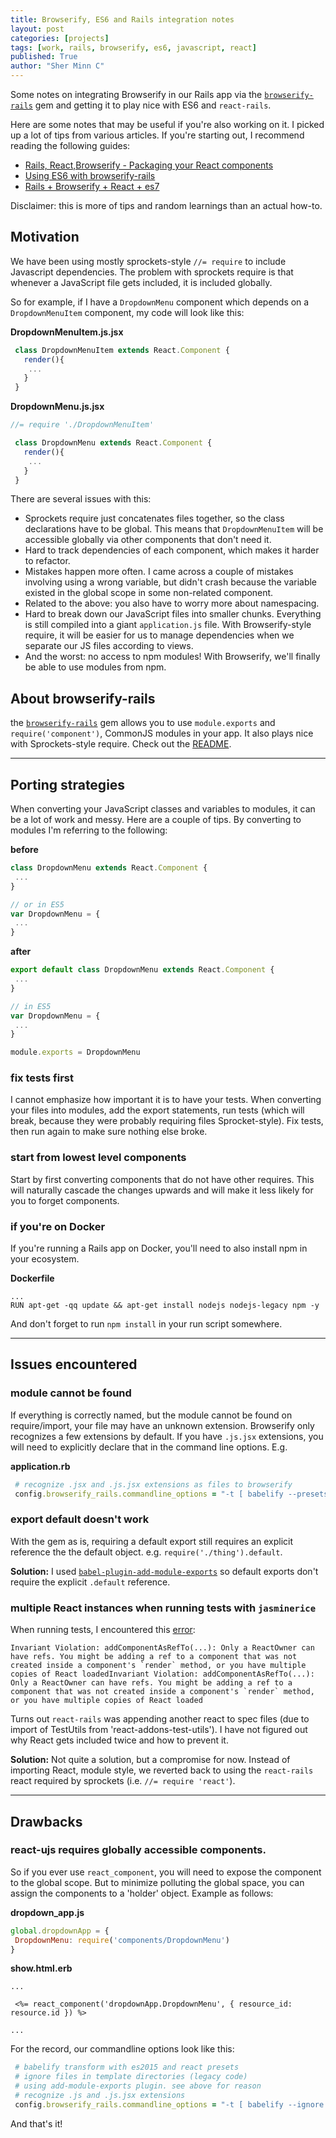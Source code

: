 ```yaml
---
title: Browserify, ES6 and Rails integration notes
layout: post
categories: [projects]
tags: [work, rails, browserify, es6, javascript, react]
published: True
author: "Sher Minn C"
---
```


Some notes on integrating Browserify in our Rails app via the [`browserify-rails`](https://github.com/browserify-rails/browserify-rails) gem and getting it to play nice with ES6 and `react-rails`.

Here are some notes that may be useful if you're also working on it. I picked up a lot of tips from various articles. If you're starting out, I recommend reading the following guides:

* [Rails, React,Browserify - Packaging your React components](https://medium.com/technically-speaking/rails-react-browserify-e315001d5974#.h5o9rs90c)
* [Using ES6 with browserify-rails](http://mnishiguchi.com/2016/05/20/using-es6-with-browserify-rails/)
* [Rails + Browserify + React + es7](https://gist.github.com/oelmekki/c78cfc8ed1bba0da8cee)

Disclaimer: this is more of tips and random learnings than an actual how-to.

## Motivation
We have been using mostly sprockets-style `//= require` to include Javascript dependencies. The problem with sprockets require is that whenever a JavaScript file gets included, it is included globally.

So for example, if I have a `DropdownMenu` component which depends on a `DropdownMenuItem` component, my code will look like this:

__DropdownMenuItem.js.jsx__

```javascript
 class DropdownMenuItem extends React.Component {
   render(){
    ...
   }
 }
```
__DropdownMenu.js.jsx__

```javascript
//= require './DropdownMenuItem'

 class DropdownMenu extends React.Component {
   render(){
    ...
   }
 }
```

There are several issues with this:

* Sprockets require just concatenates files together, so the class declarations have to be global. This means that `DropdownMenuItem` will be accessible globally via other components that don't need it.
* Hard to track dependencies of each component, which makes it harder to refactor. 
* Mistakes happen more often. I came across a couple of mistakes involving using a wrong variable, but didn't crash because the variable existed in the global scope in some non-related component. 
* Related to the above: you also have to worry more about namespacing.
* Hard to break down our JavaScript files into smaller chunks. Everything is still compiled into a giant `application.js` file. With Browserify-style require, it will be easier for us to manage dependencies when we separate our JS files according to views. 
* And the worst: no access to npm modules! With Browserify, we'll finally be able to use modules from npm.

## About browserify-rails
the [`browserify-rails`](https://github.com/browserify-rails/browserify-rails) gem allows you to use `module.exports` and `require('component')`, CommonJS modules in your app. It also plays nice with Sprockets-style require. Check out the [README](https://github.com/browserify-rails/browserify-rails).

---

## Porting strategies
When converting your JavaScript classes and variables to modules, it can be a lot of work and messy. Here are a couple of tips. By converting to modules I'm referring to the following:

__before__

```js
class DropdownMenu extends React.Component {
 ...
}

// or in ES5
var DropdownMenu = {
 ...
}

```

__after__

```js
export default class DropdownMenu extends React.Component {
 ...
}

// in ES5
var DropdownMenu = {
 ...
}

module.exports = DropdownMenu
```

### fix tests first
I cannot emphasize how important it is to have your tests. When converting your files into modules, add the export statements, run tests (which will break, because they were probably requiring files Sprocket-style). Fix tests, then run again to make sure nothing else broke.

### start from lowest level components 
Start by first converting components that do not have other requires. This will naturally cascade the changes upwards and will make it less likely for you to forget components.

### if you're on Docker
If you're running a Rails app on Docker, you'll need to also install npm in your ecosystem. 

__Dockerfile__

```
...
RUN apt-get -qq update && apt-get install nodejs nodejs-legacy npm -y
```

And don't forget to run `npm install` in your run script somewhere.

---

## Issues encountered

### module cannot be found
If everything is correctly named, but the module cannot be found on require/import, your file may have an unknown extension. Browserify only recognizes a few extensions by default. If you have `.js.jsx` extensions, you will need to explicitly declare that in the command line options. E.g.

__application.rb__

```rb
 # recognize .jsx and .js.jsx extensions as files to browserify
 config.browserify_rails.commandline_options = "-t [ babelify --presets [ es2015 react ] ] --extension='.jsx' --extension='.js.jsx'"
```

### export default doesn't work
With the gem as is, requiring a default export still requires an explicit reference the the default object. e.g. `require('./thing').default`.

__Solution:__ I used [`babel-plugin-add-module-exports`](https://github.com/59naga/babel-plugin-add-module-exports) so default exports don't require the explicit `.default` reference. 

### multiple React instances when running tests with `jasminerice`
When running tests, I encountered this [error](https://facebook.github.io/react/warnings/refs-must-have-owner.html):


```
Invariant Violation: addComponentAsRefTo(...): Only a ReactOwner can have refs. You might be adding a ref to a component that was not created inside a component's `render` method, or you have multiple copies of React loadedInvariant Violation: addComponentAsRefTo(...): Only a ReactOwner can have refs. You might be adding a ref to a component that was not created inside a component's `render` method, or you have multiple copies of React loaded
```

Turns out `react-rails` was appending another react to spec files (due to import of TestUtils from 'react-addons-test-utils'). I have not figured out why React gets included twice and how to prevent it.

__Solution:__ Not quite a solution, but a compromise for now. Instead of importing React, module style, we reverted back to using the `react-rails` react required by sprockets (i.e. `//= require 'react'`).

---

## Drawbacks

### react-ujs requires globally accessible components.

So if you ever use `react_component`, you will need to expose the component to the global scope. But to minimize polluting the global space, you can assign the components to a 'holder' object. Example as follows:

__dropdown_app.js__

```javascript
global.dropdownApp = {
 DropdownMenu: require('components/DropdownMenu')
}
```

__show.html.erb__

```erb
...

 <%= react_component('dropdownApp.DropdownMenu', { resource_id: resource.id }) %>

...

```

For the record, our commandline options look like this:

```rb
 # babelify transform with es2015 and react presets
 # ignore files in template directories (legacy code)
 # using add-module-exports plugin. see above for reason
 # recognize .js and .js.jsx extensions
 config.browserify_rails.commandline_options = "-t [ babelify --ignore [ */templates/* ] --presets [ es2015 react ] --plugins [ add-module-exports ] ] --extension='.jsx' --extension='.js.jsx'"
```

And that's it! 
